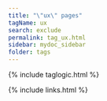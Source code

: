 ```yaml
---
title: "\"ux\" pages"
tagName: ux
search: exclude
permalink: tag_ux.html
sidebar: mydoc_sidebar
folder: tags
---
```

{% include taglogic.html %}

{% include links.html %}
